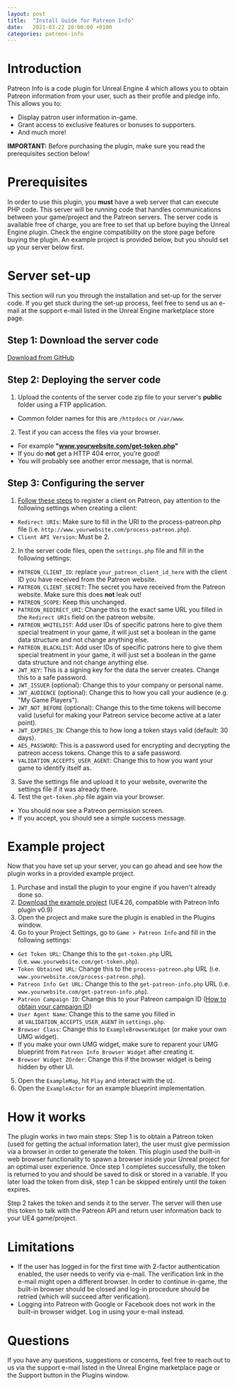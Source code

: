 ```yaml
---
layout: post
title:  "Install Guide for Patreon Info"
date:   2021-03-22 20:00:00 +0100
categories: patreon-info
---
```

# Introduction
Patreon Info is a code plugin for Unreal Engine 4 which allows you to obtain Patreon information from your user, such as their profile and pledge info. This allows you to:

* Display patron user information in-game.
* Grant access to exclusive features or bonuses to supporters.
* And much more!

**IMPORTANT:** Before purchasing the plugin, make sure you read the prerequisites section below!

# Prerequisites
In order to use this plugin, you **must** have a web server that can execute PHP code. This server will be running code that handles communications between your game/project and the Patreon servers.
The server code is available free of charge, you are free to set that up before buying the Unreal Engine plugin.
Check the engine compatibility on the store page before buying the plugin.
An example project is provided below, but you should set up your server below first.

# Server set-up
This section will run you through the installation and set-up for the server code. If you get stuck during the set-up process, feel free to send us an e-mail at the support e-mail listed in the Unreal Engine marketplace store page.

## Step 1: Download the server code
[Download from GitHub][github-server-releases]

## Step 2: Deploying the server code
1. Upload the contents of the server code zip file to your server's **public** folder using a FTP application.
  * Common folder names for this are `/httpdocs` or `/var/www`.
2. Test if you can access the files via your browser.
  * For example **"www.yourwebsite.com/get-token.php"**
  * If you do **not** get a HTTP 404 error, you're good!
  * You will probably see another error message, that is normal.

## Step 3: Configuring the server
1. [Follow these steps][patreon-register-client] to register a client on Patreon, pay attention to the following settings when creating a client:
  * `Redirect URIs`: Make sure to fill in the URI to the process-patreon.php file (i.e. `http://www.yourwebsite.com/process-patreon.php`).
  * `Client API Version`: Must be 2.
2. In the server code files, open the `settings.php` file and fill in the following settings:
  * `PATREON_CLIENT_ID`: replace `your_patreon_client_id_here` with the client ID you have received from the Patreon website.
  * `PATREON_CLIENT_SECRET`: The secret you have received from the Patreon website. Make sure this does **not** leak out!
  * `PATREON_SCOPE`: Keep this unchanged.
  * `PATREON_REDIRECT_URI`: Change this to the exact same URL you filled in the `Redirect URIs` field on the patreon website.
  * `PATREON_WHITELIST`: Add user IDs of specific patrons here to give them special treatment in your game, it will just set a boolean in the game data structure and not change anything else.
  * `PATREON_BLACKLIST`: Add user IDs of specific patrons here to give them special treatment in your game, it will just set a boolean in the game data structure and not change anything else.
  * `JWT_KEY`: This is a signing key for the data the server creates. Change this to a safe password.
  * `JWT_ISSUER` (optional): Change this to your company or personal name.
  * `JWT_AUDIENCE` (optional): Change this to how you call your audience (e.g. "My Game Players").
  * `JWT_NOT_BEFORE` (optional): Change this to the time tokens will become valid (useful for making your Patreon service become active at a later point).
  * `JWT_EXPIRES_IN`: Change this to how long a token stays valid (default: 30 days).
  * `AES_PASSWORD`: This is a password used for encrypting and decrypting the patreon access tokens. Change this to a safe password.
  * `VALIDATION_ACCEPTS_USER_AGENT`: Change this to how you want your game to identify itself as.
3. Save the settings file and upload it to your website, overwrite the settings file if it was already there.
4. Test the `get-token.php` file again via your browser.
  * You should now see a Patreon permission screen.
  * If you accept, you should see a simple success message.

# Example project
Now that you have set up your server, you can go ahead and see how the plugin works in a provided example project.

1. Purchase and install the plugin to your engine if you haven't already done so.
2. [Download the example project][example-project] (UE4.26, compatible with Patreon Info plugin v0.9)
3. Open the project and make sure the plugin is enabled in the Plugins window.
4. Go to your Project Settings, go to `Game > Patreon Info` and fill in the following settings:
  * `Get Token URL`: Change this to the `get-token.php` URL (i.e. `www.yourwebsite.com/get-token.php`).
  * `Token Obtained URL`: Change this to the `process-patreon.php` URL (i.e. `www.yourwebsite.com/process-patreon.php`).
  * `Patreon Info Get URL`: Change this to the `get-patreon-info.php` URL (i.e. `www.yourwebsite.com/get-patreon-info.php`).
  * `Patreon Campaign ID`: Change this to your Patreon campaign ID ([How to obtain your campaign ID][patreon-campaign-id])
  * `User Agent Name`: Change this to the same you filled in at `VALIDATION_ACCEPTS_USER_AGENT` in `settings.php`.
  * `Browser Class`: Change this to `ExampleBrowserWidget` (or make your own UMG widget).
  * If you make your own UMG widget, make sure to reparent your UMG blueprint from `Patreon Info Browser Widget` after creating it.
  * `Browser Widget ZOrder`: Change this if the browser widget is being hidden by other UI.
5. Open the `ExampleMap`, hit `Play` and interact with the `UI`.
6. Open the `ExampleActor` for an example blueprint implementation.

# How it works
The plugin works in two main steps: Step 1 is to obtain a Patreon token (used for getting the actual information later), the user must give permission via a browser in order to generate the token. This plugin used the built-in web browser functionality to spawn a browser inside your Unreal project for an optimal user experience. Once step 1 completes successfully, the token is returned to you and should be saved to disk or stored in a variable. If you later load the token from disk, step 1 can be skipped entirely until the token expires.

Step 2 takes the token and sends it to the server. The server will then use this token to talk with the Patreon API and return user information back to your UE4 game/project.

# Limitations
* If the user has logged in for the first time with 2-factor authentication enabled, the user needs to verify via e-mail. The verification link in the e-mail might open a different browser. In order to continue in-game, the built-in browser should be closed and log-in procedure should be retried (which will succeed after verification).
* Logging into Patreon with Google or Facebook does not work in the built-in browser widget. Log in using your e-mail instead.

# Questions
If you have any questions, suggestions or concerns, feel free to reach out to us via the support e-mail listed in the Unreal Engine marketplace page or the Support button in the Plugins window.

[github-server-releases]: https://github.com/Green-Forest-Games/patreon-info-server/releases
[example-project]: {{site.url}}/patreon-info-server/files/PatreonInfoExample_5.zip
[patreon-register-client]: https://docs.patreon.com/#clients-and-api-keys
[patreon-campaign-id]: https://www.patreondevelopers.com/t/campaign-id-place/68